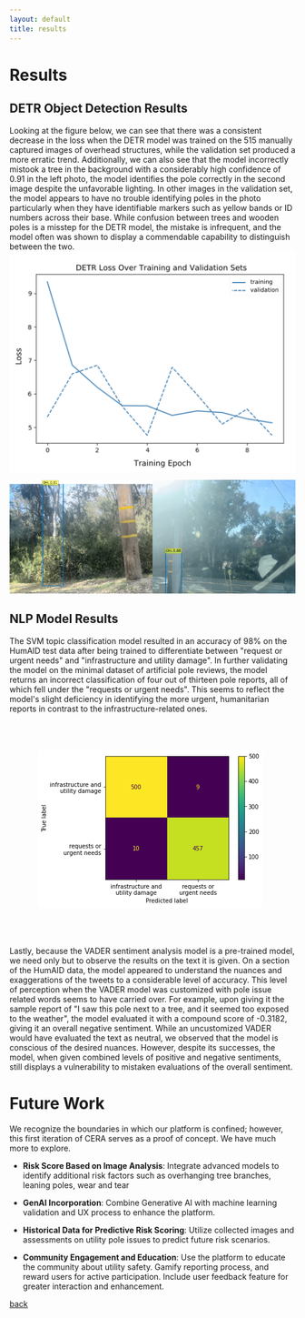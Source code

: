 ```yaml
---
layout: default
title: results
---
```

# Results
<!-- 
![](static/figures/detr_performance.png)

<img src="static/figures/confusion_matrix.png"
     alt="Confusion_matrix SVM"
     style="margin = 50px" />
-->

## DETR Object Detection Results
Looking at the figure below, we can see that there was a consistent decrease in the loss when the DETR model was trained on the 515 manually captured images of overhead structures, while the validation set produced a more erratic trend. 
Additionally, we can also see that the model incorrectly mistook a tree in the background with a considerably high confidence of 0.91 in the left photo, the model identifies the pole correctly in the second image despite the unfavorable lighting. In other images in the validation set, the model appears to have no trouble identifying poles in the photo particularly when they have identifiable markers such as yellow bands or ID numbers across their base. While confusion between trees and wooden poles is a misstep for the DETR model, the mistake is infrequent, and the model often was shown to display a commendable capability to distinguish between the two.
<img src="static/figures/detr_performance.png" alt="DETR Performance" style="margin: 0 auto; display: block;">
<div style="display: flex; justify-content: center;">
  <div style="width: 50%; text-align: center;">
    <img src="static/figures/detr_result1.png" alt="DETR Performance 2" style="width: 100%; height: 200px; object-fit: cover;">
  </div>
  <div style="width: 50%; text-align: center;">
    <img src="static/figures/detr_result2.png" alt="DETR Performance 3" style="width: 100%; height: 200px; object-fit: cover;">
  </div>
</div>

## NLP Model Results
The SVM topic classification model resulted in an accuracy of 98% on the HumAID test data after being trained to differentiate between "request or urgent needs" and "infrastructure and utility damage". In further validating the model on the minimal dataset of artificial pole reviews, the model returns an incorrect classification of four out of thirteen pole reports, all of which fell under the "requests or urgent needs". This seems to reflect the model's slight deficiency in identifying the more urgent, humanitarian reports in contrast to the infrastructure-related ones.

<img src="static/figures/confusion_matrix_fin.png" alt="Confusion Matrix SVM" style="margin: 50px;">

Lastly, because the VADER sentiment analysis model is a pre-trained model, we need only but to observe the results on the text it is given. On a section of the HumAID data, the model appeared to understand the nuances and exaggerations of the tweets to a considerable level of accuracy. This level of perception when the VADER model was customized with pole issue related words seems to have carried over. For example, upon giving it the sample report of "I saw this pole next to a tree, and it seemed too exposed to the weather", the model evaluated it with a compound score of -0.3182, giving it an overall negative sentiment. While an uncustomized VADER would have evaluated the text as neutral, we observed that the model is conscious of the desired nuances. However, despite its successes, the model, when given combined levels of positive and negative sentiments, still displays a vulnerability to mistaken evaluations of the overall sentiment.

# Future Work
We recognize the boundaries in which our platform is confined; however, this first iteration of CERA serves as a proof of concept. We have much more to explore.

- **Risk Score Based on Image Analysis**: Integrate advanced models to identify additional risk factors such as overhanging tree branches, leaning poles, wear and tear
- **GenAI Incorporation**: Combine Generative AI with machine learning  validation and UX process to enhance the platform.
- **Historical Data for Predictive Risk Scoring**: Utilize collected images and assessments on utility pole issues to predict future risk scenarios.

- **Community Engagement and Education**: Use the platform to educate the community about utility safety. Gamify reporting process, and reward users for active participation. Include user feedback feature for greater interaction and enhancement.

[back](./)

